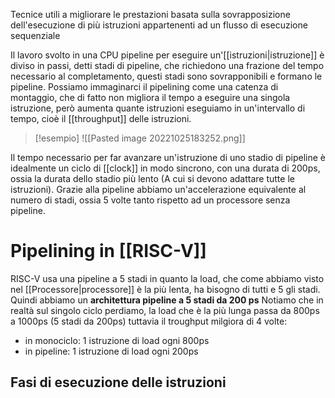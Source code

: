 Tecnice utili a migliorare le prestazioni basata sulla sovrapposizione dell'esecuzione di più istruzioni appartenenti ad un flusso di esecuzione sequenziale


Il lavoro svolto in una CPU pipeline per eseguire un'[[istruzioni|istruzione]] è diviso in passi, detti stadi di pipeline, che richiedono una frazione del tempo necessario al completamento, questi stadi sono sovrapponibili e formano le pipeline. Possiamo immaginarci il pipelining come una catenza di montaggio, che di fatto non migliora il tempo a eseguire una singola istruzione, però aumenta quante istruzioni eseguiamo in un'intervallo di tempo, cioè il [[throughput]] delle istruzioni.



>[!esempio]
>![[Pasted image 20221025183252.png]]


Il tempo necessario per far avanzare un'istruzione di uno stadio di pipeline è idealmente un ciclo di [[clock]] in modo sincrono, con una durata di 200ps, ossia la durata dello stadio più lento (A cui si devono adattare tutte le istruzioni). Grazie alla pipeline abbiamo un'accelerazione equivalente al numero di stadi, ossia 5 volte tanto rispetto ad un processore senza pipeline.

# Pipelining in [[RISC-V]]
RISC-V usa una pipeline a 5 stadi in quanto la load, che come abbiamo visto nel [[Processore|processore]] è la più lenta, ha bisogno di tutti e 5 gli stadi. Quindi abbiamo un **architettura pipeline a 5 stadi da 200 ps**
Notiamo che in realtà sul singolo ciclo perdiamo, la load che è la più lunga passa da 800ps a 1000ps (5 stadi da 200ps) tuttavia il troughput milgiora di 4 volte:
- in monociclo: 1 istruzione di load ogni 800ps
- in pipeline: 1 istruzione di load ogni 200ps

## Fasi di esecuzione delle istruzioni

###